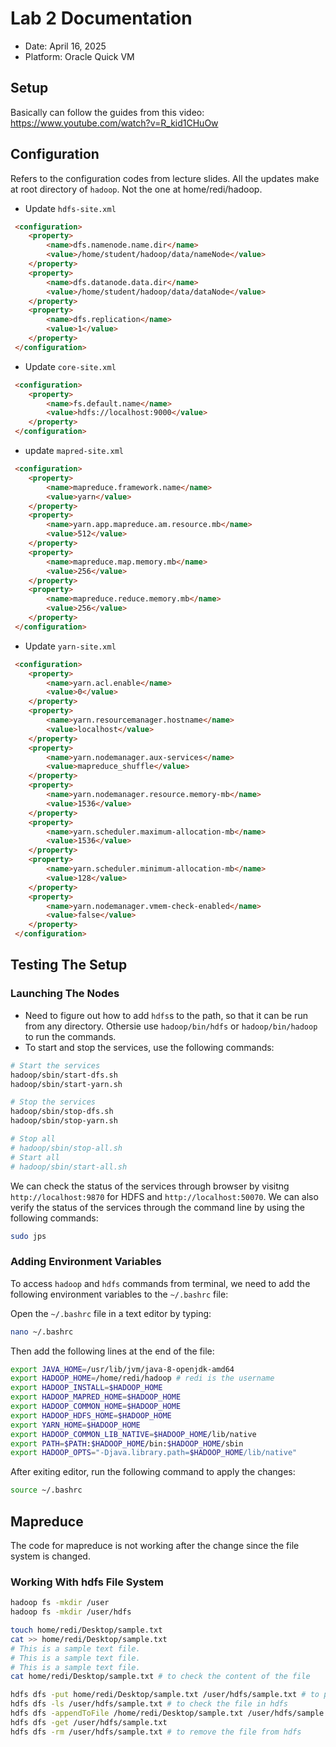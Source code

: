 # Lab 2 Documentation

- Date: April 16, 2025
- Platform: Oracle Quick VM

## Setup
Basically can follow the guides from this video: https://www.youtube.com/watch?v=R_kid1CHuOw

## Configuration

Refers to the configuration codes from lecture slides. All the updates make at root directory of `hadoop`. Not the one at home/redi/hadoop.

- Update `hdfs-site.xml`

```html
 <configuration>
    <property>
        <name>dfs.namenode.name.dir</name>
        <value>/home/student/hadoop/data/nameNode</value>
    </property>
    <property>
        <name>dfs.datanode.data.dir</name>
        <value>/home/student/hadoop/data/dataNode</value>
    </property>
    <property>
        <name>dfs.replication</name>
        <value>1</value>
    </property>
 </configuration>
```

- Update `core-site.xml`

```html
 <configuration>
    <property>
        <name>fs.default.name</name>
        <value>hdfs://localhost:9000</value>
    </property>
 </configuration>
```

- update `mapred-site.xml`

```html
 <configuration>
    <property>
        <name>mapreduce.framework.name</name>
        <value>yarn</value>
    </property>
    <property>
        <name>yarn.app.mapreduce.am.resource.mb</name>
        <value>512</value>
    </property>
    <property>
        <name>mapreduce.map.memory.mb</name>
        <value>256</value>
    </property>
    <property>
        <name>mapreduce.reduce.memory.mb</name>
        <value>256</value>
    </property>
 </configuration>
```

- Update `yarn-site.xml`

```html
 <configuration>
    <property>
        <name>yarn.acl.enable</name>
        <value>0</value>
    </property>
    <property>
        <name>yarn.resourcemanager.hostname</name>
        <value>localhost</value>
    </property>
    <property>
        <name>yarn.nodemanager.aux-services</name>
        <value>mapreduce_shuffle</value>
    </property>
    <property>
        <name>yarn.nodemanager.resource.memory-mb</name>
        <value>1536</value>
    </property>
    <property>
        <name>yarn.scheduler.maximum-allocation-mb</name>
        <value>1536</value>
    </property>
    <property>
        <name>yarn.scheduler.minimum-allocation-mb</name>
        <value>128</value>
    </property>
    <property>
        <name>yarn.nodemanager.vmem-check-enabled</name>
        <value>false</value>
    </property>
 </configuration>
```

## Testing The Setup

### Launching The Nodes

- Need to figure out how to add `hdfs`s to the path, so that it can be run from any directory. Othersie use `hadoop/bin/hdfs` or `hadoop/bin/hadoop` to run the commands.
- To start and stop the services, use the following commands:

```bash
# Start the services
hadoop/sbin/start-dfs.sh
hadoop/sbin/start-yarn.sh

# Stop the services
hadoop/sbin/stop-dfs.sh
hadoop/sbin/stop-yarn.sh

# Stop all
# hadoop/sbin/stop-all.sh
# Start all
# hadoop/sbin/start-all.sh
```

We can check the status of the services through browser by visitng `http://localhost:9870` for HDFS and `http://localhost:50070`. We can also verify the status of the services through the command line by using the following commands:

```bash
sudo jps
```

### Adding Environment Variables

To access `hadoop` and `hdfs` commands from terminal, we need to add the following environment variables to the `~/.bashrc` file:

Open the `~/.bashrc` file in a text editor by typing:

```bash
nano ~/.bashrc
```

Then add the following lines at the end of the file:
```bash
export JAVA_HOME=/usr/lib/jvm/java-8-openjdk-amd64
export HADOOP_HOME=/home/redi/hadoop # redi is the username
export HADOOP_INSTALL=$HADOOP_HOME
export HADOOP_MAPRED_HOME=$HADOOP_HOME
export HADOOP_COMMON_HOME=$HADOOP_HOME
export HADOOP_HDFS_HOME=$HADOOP_HOME
export YARN_HOME=$HADOOP_HOME
export HADOOP_COMMON_LIB_NATIVE=$HADOOP_HOME/lib/native
export PATH=$PATH:$HADOOP_HOME/bin:$HADOOP_HOME/sbin
export HADOOP_OPTS="-Djava.library.path=$HADOOP_HOME/lib/native"
```

After exiting editor, run the following command to apply the changes:

```bash
source ~/.bashrc
```

## Mapreduce
The code for mapreduce is not working after the change since the file system is changed.

### Working With hdfs File System

```bash
hadoop fs -mkdir /user
hadoop fs -mkdir /user/hdfs

touch home/redi/Desktop/sample.txt
cat >> home/redi/Desktop/sample.txt
# This is a sample text file.
# This is a sample text file.
# This is a sample text file. 
cat home/redi/Desktop/sample.txt # to check the content of the file

hdfs dfs -put home/redi/Desktop/sample.txt /user/hdfs/sample.txt # to put the file into hdfs
hdfs dfs -ls /user/hdfs/sample.txt # to check the file in hdfs
hdfs dfs -appendToFile /home/redi/Desktop/sample.txt /user/hdfs/sample.txt # to append the file in hdfs
hdfs dfs -get /user/hdfs/sample.txt
hdfs dfs -rm /user/hdfs/sample.txt # to remove the file from hdfs
```